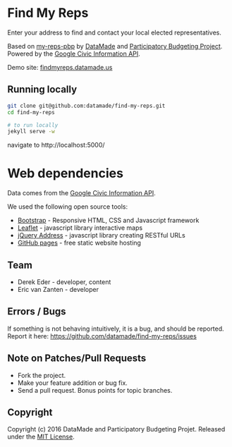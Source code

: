 # Find My Reps

Enter your address to find and contact your local elected representatives.

Based on [my-reps-pbp](https://github.com/datamade/my-reps-pbp) by [DataMade](https://datamade.us/) and [Participatory Budgeting Project](http://participatorybudgeting.org/). Powered by the [Google Civic Information API](https://developers.google.com/civic-information/).

Demo site: [findmyreps.datamade.us](https://findmyreps.datamade.us)

## Running locally

``` bash
git clone git@github.com:datamade/find-my-reps.git
cd find-my-reps

# to run locally
jekyll serve -w
```

navigate to http://localhost:5000/


# Web dependencies

Data comes from the [Google Civic Information API](https://developers.google.com/civic-information/).

We used the following open source tools:

* [Bootstrap](http://getbootstrap.com/) - Responsive HTML, CSS and Javascript framework
* [Leaflet](http://leafletjs.com/) - javascript library interactive maps
* [jQuery Address](https://github.com/asual/jquery-address) - javascript library creating RESTful URLs
* [GitHub pages](https://pages.github.com/) - free static website hosting

## Team

* Derek Eder - developer, content
* Eric van Zanten - developer

## Errors / Bugs

If something is not behaving intuitively, it is a bug, and should be reported.
Report it here: https://github.com/datamade/find-my-reps/issues

## Note on Patches/Pull Requests
 
* Fork the project.
* Make your feature addition or bug fix.
* Send a pull request. Bonus points for topic branches.

## Copyright

Copyright (c) 2016 DataMade and Participatory Budgeting Projet. Released under the [MIT License](https://github.com/datamade/find-my-reps/blob/master/LICENSE).